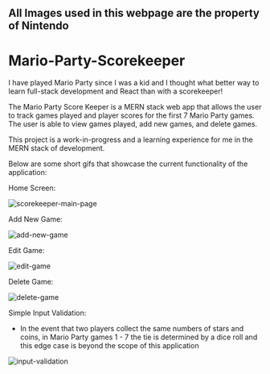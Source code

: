 ## All Images used in this webpage are the property of Nintendo
# Mario-Party-Scorekeeper

I have played Mario Party since I was a kid and I thought what better way to learn full-stack development and React than with a scorekeeper! 

The Mario Party Score Keeper is a MERN stack web app that allows the user to track games played and player scores for the first 7 Mario Party games. 
The user is able to view games played, add new games, and delete games.

This project is a work-in-progress and a learning experience for me in the MERN stack of development. 

Below are some short gifs that showcase the current functionality of the application:

Home Screen: 

![scorekeeper-main-page](https://user-images.githubusercontent.com/26418249/106404119-a4f10000-63ff-11eb-8484-8237569b3a4d.gif)

Add New Game:

![add-new-game](https://user-images.githubusercontent.com/26418249/107124636-1226ea00-6873-11eb-8e0d-8dbef1123c21.gif)

Edit Game: 

![edit-game](https://user-images.githubusercontent.com/26418249/107126557-a21e6100-687e-11eb-8361-68684b8ba23a.gif)

Delete Game: 

![delete-game](https://user-images.githubusercontent.com/26418249/107126660-21139980-687f-11eb-9e0e-2ec0f45dab8c.gif)

Simple Input Validation: 

* In the event that two players collect the same numbers of stars and coins, in Mario Party games 1 - 7 the tie is determined by a dice roll and this edge case is beyond the scope of this application

![input-validation](https://user-images.githubusercontent.com/26418249/107298518-94fe9f00-6a43-11eb-90ca-644c2ea06576.gif)




